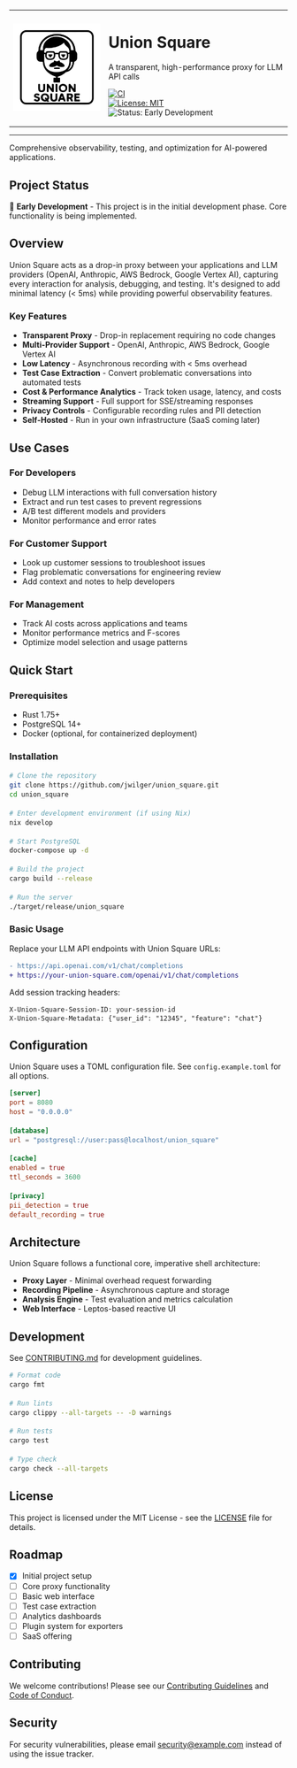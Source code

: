 <div align="center">
  <table>
    <tr>
      <td>
        <img src="logo.svg" width="200" alt="Union Square Logo">
      </td>
      <td>
        <h1>Union Square</h1>
        <p>A transparent, high-performance proxy for LLM API calls</p>
        <p>
          <a href="https://github.com/jwilger/union_square/actions"><img src="https://github.com/jwilger/union_square/workflows/CI/badge.svg" alt="CI"></a><br>
          <a href="https://opensource.org/licenses/MIT"><img src="https://img.shields.io/badge/License-MIT-yellow.svg" alt="License: MIT"></a><br>
          <img src="https://img.shields.io/badge/Status-Early%20Development-orange" alt="Status: Early Development">
        </p>
      </td>
    </tr>
  </table>
</div>

---

Comprehensive observability, testing, and optimization for AI-powered applications.

## Project Status

🚧 **Early Development** - This project is in the initial development phase. Core functionality is being implemented.

## Overview

Union Square acts as a drop-in proxy between your applications and LLM providers (OpenAI, Anthropic, AWS Bedrock, Google Vertex AI), capturing every interaction for analysis, debugging, and testing. It's designed to add minimal latency (< 5ms) while providing powerful observability features.

### Key Features

- **Transparent Proxy** - Drop-in replacement requiring no code changes
- **Multi-Provider Support** - OpenAI, Anthropic, AWS Bedrock, Google Vertex AI
- **Low Latency** - Asynchronous recording with < 5ms overhead
- **Test Case Extraction** - Convert problematic conversations into automated tests
- **Cost & Performance Analytics** - Track token usage, latency, and costs
- **Streaming Support** - Full support for SSE/streaming responses
- **Privacy Controls** - Configurable recording rules and PII detection
- **Self-Hosted** - Run in your own infrastructure (SaaS coming later)

## Use Cases

### For Developers
- Debug LLM interactions with full conversation history
- Extract and run test cases to prevent regressions
- A/B test different models and providers
- Monitor performance and error rates

### For Customer Support
- Look up customer sessions to troubleshoot issues
- Flag problematic conversations for engineering review
- Add context and notes to help developers

### For Management
- Track AI costs across applications and teams
- Monitor performance metrics and F-scores
- Optimize model selection and usage patterns

## Quick Start

### Prerequisites

- Rust 1.75+
- PostgreSQL 14+
- Docker (optional, for containerized deployment)

### Installation

```bash
# Clone the repository
git clone https://github.com/jwilger/union_square.git
cd union_square

# Enter development environment (if using Nix)
nix develop

# Start PostgreSQL
docker-compose up -d

# Build the project
cargo build --release

# Run the server
./target/release/union_square
```

### Basic Usage

Replace your LLM API endpoints with Union Square URLs:

```diff
- https://api.openai.com/v1/chat/completions
+ https://your-union-square.com/openai/v1/chat/completions
```

Add session tracking headers:

```http
X-Union-Square-Session-ID: your-session-id
X-Union-Square-Metadata: {"user_id": "12345", "feature": "chat"}
```

## Configuration

Union Square uses a TOML configuration file. See `config.example.toml` for all options.

```toml
[server]
port = 8080
host = "0.0.0.0"

[database]
url = "postgresql://user:pass@localhost/union_square"

[cache]
enabled = true
ttl_seconds = 3600

[privacy]
pii_detection = true
default_recording = true
```

## Architecture

Union Square follows a functional core, imperative shell architecture:

- **Proxy Layer** - Minimal overhead request forwarding
- **Recording Pipeline** - Asynchronous capture and storage
- **Analysis Engine** - Test evaluation and metrics calculation
- **Web Interface** - Leptos-based reactive UI

## Development

See [CONTRIBUTING.md](CONTRIBUTING.md) for development guidelines.

```bash
# Format code
cargo fmt

# Run lints
cargo clippy --all-targets -- -D warnings

# Run tests
cargo test

# Type check
cargo check --all-targets
```

## License

This project is licensed under the MIT License - see the [LICENSE](LICENSE) file for details.

## Roadmap

- [x] Initial project setup
- [ ] Core proxy functionality
- [ ] Basic web interface
- [ ] Test case extraction
- [ ] Analytics dashboards
- [ ] Plugin system for exporters
- [ ] SaaS offering

## Contributing

We welcome contributions! Please see our [Contributing Guidelines](CONTRIBUTING.md) and [Code of Conduct](CODE_OF_CONDUCT.md).

## Security

For security vulnerabilities, please email security@example.com instead of using the issue tracker.
